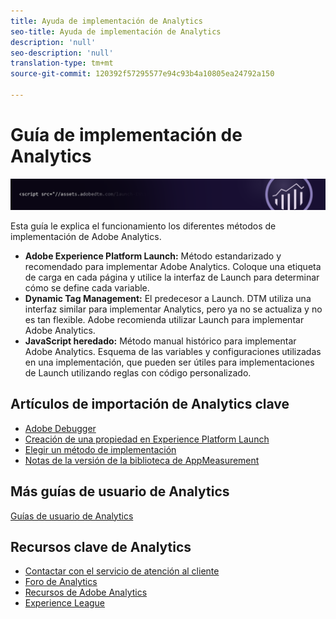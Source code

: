 ```yaml
---
title: Ayuda de implementación de Analytics
seo-title: Ayuda de implementación de Analytics
description: 'null'
seo-description: 'null'
translation-type: tm+mt
source-git-commit: 120392f57295577e94c93b4a10805ea24792a150

---
```



# Guía de implementación de Analytics

![Banner](../../assets/doc_banner_implement.png)

Esta guía le explica el funcionamiento los diferentes métodos de implementación de Adobe Analytics.

* **Adobe Experience Platform Launch:** Método estandarizado y recomendado para implementar Adobe Analytics. Coloque una etiqueta de carga en cada página y utilice la interfaz de Launch para determinar cómo se define cada variable.
* **Dynamic Tag Management:** El predecesor a Launch. DTM utiliza una interfaz similar para implementar Analytics, pero ya no se actualiza y no es tan flexible. Adobe recomienda utilizar Launch para implementar Adobe Analytics.
* **JavaScript heredado:** Método manual histórico para implementar Adobe Analytics. Esquema de las variables y configuraciones utilizadas en una implementación, que pueden ser útiles para implementaciones de Launch utilizando reglas con código personalizado.

## Artículos de importación de Analytics clave

* [Adobe Debugger](impl-testing/debugger.md)
* [Creación de una propiedad en Experience Platform Launch](implement-with-launch/create-analytics-property.md)
* [Elegir un método de implementación](c-implementation-methods/choose-implementation-method.md)
* [Notas de la versión de la biblioteca de AppMeasurement](appmeasurement-release-notes/c-release-notes-mjs.md)

## Más guías de usuario de Analytics

[Guías de usuario de Analytics](/help/landing/home.md)

## Recursos clave de Analytics

* [Contactar con el servicio de atención al cliente](https://helpx.adobe.com/contact/enterprise-support.ec.html)
* [Foro de Analytics](https://forums.adobe.com/community/experience-cloud/analytics-cloud/analytics)
* [Recursos de Adobe Analytics](https://forums.adobe.com/message/10660755)
* [Experience League](https://landing.adobe.com/experience-league/)
